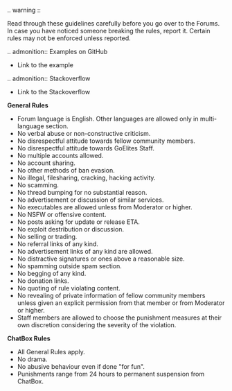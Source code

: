 .. warning ::

Read through these guidelines carefully before you go over to the Forums. In case you have noticed someone breaking the rules, report it. Certain rules may not be enforced unless reported.

.. admonition:: Examples on GitHub

  * Link to the example

.. admonition:: Stackoverflow

  * Link to the Stackoverflow
  
 
**General Rules**

- Forum language is English. Other languages are allowed only in multi-language section.
- No verbal abuse or non-constructive criticism.
- No disrespectful attitude towards fellow community members.
- No disrespectful attitude towards GoElites Staff.
- No multiple accounts allowed. 
- No account sharing.
- No other methods of ban evasion.
- No illegal, filesharing, cracking, hacking activity.
- No scamming.
- No thread bumping for no substantial reason.
- No advertisement or discussion of similar services.
- No executables are allowed unless from Moderator or higher.
- No NSFW or offensive content.
- No posts asking for update or release ETA.
- No exploit destribution or discussion.
- No selling or trading.
- No referral links of any kind.
- No advertisement links of any kind are allowed.
- No distractive signatures or ones above a reasonable size. 
- No spamming outside spam section.
- No begging of any kind.
- No donation links.
- No quoting of rule violating content.
- No revealing of private information of fellow community members unless given an explicit permission from that member or from Moderator or higher.
- Staff members are allowed to choose the punishment measures at their own discretion considering the severity of the violation.

**ChatBox Rules** 

- All General Rules apply.
- No drama.
- No abusive behaviour even if done "for fun".
- Punishments range from 24 hours to permanent suspension from ChatBox.
 
